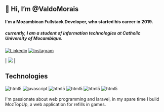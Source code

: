 ## 👋 Hi, I’m @ValdoMorais
#### I'm a Mozambican Fullstack Developer, who started his career in 2019.
##### currently, I am a student of information technologies at Catholic University of Mocambique.
 [![Linkedin](	https://img.shields.io/badge/LinkedIn-0077B5?style=for-the-badge&logo=linkedin&logoColor=white)](https://www.linkedin.com/in/valdoflor/)
 [![Instagram](https://img.shields.io/badge/Instagram-E4405F?style=for-the-badge&logo=instagram&logoColor=white)](https://www.instagram.com/valdomoraisflor/)
 
 
 | ![](http://github-profile-summary-cards.vercel.app/api/cards/stats?username=ValdoMorais&theme=nord_dark) | 
 
## Technologies 

<div style="display: inline_block">
  <img align="center" alt="html5" src="https://img.shields.io/badge/HTML5-E34F26?style=for-the-badge&logo=html5&logoColor=white" />
  <img align="center" alt="javascript" src="https://img.shields.io/badge/JavaScript-323330?style=for-the-badge&logo=javascript&logoColor=F7DF1E" />
  <img align="center" alt="html5" src="https://img.shields.io/badge/PHP-777BB4?style=for-the-badge&logo=php&logoColor=white"/>
  <img align="center" alt="html5" src="https://img.shields.io/badge/CSS3-1572B6?style=for-the-badge&logo=css3&logoColor=white" />
  <img align="center" alt="html5" src="https://img.shields.io/badge/C%23-239120?style=for-the-badge&logo=c-sharp&logoColor=white" />
  <img align="center" alt="html5" src="https://img.shields.io/badge/Laravel-FF2D20?style=for-the-badge&logo=laravel&logoColor=white" /> <br/>
</div>
</br>
  I'm passionate about web programming and laravel, in my spare time I build MozTopUp, a web application for refills in games.
  
<!---
ValdoMoraisFlor/ValdoMoraisFlor is a ✨ special ✨ repository because its `README.md` (this file) appears on your GitHub profile.
You can click the Preview link to take a look at your changes.
--->

